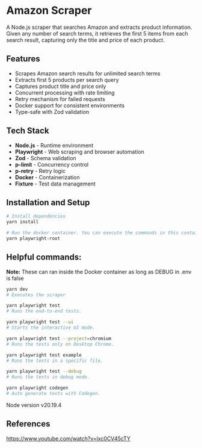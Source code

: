 # Amazon Scraper

A Node.js scraper that searches Amazon and extracts product information. Given any number of search terms, it retrieves the first 5 items from each search result, capturing only the title and price of each product.

## Features

- Scrapes Amazon search results for unlimited search terms
- Extracts first 5 products per search query
- Captures product title and price only
- Concurrent processing with rate limiting
- Retry mechanism for failed requests
- Docker support for consistent environments
- Type-safe with Zod validation

## Tech Stack

- **Node.js** - Runtime environment
- **Playwright** - Web scraping and browser automation
- **Zod** - Schema validation
- **p-limit** - Concurrency control
- **p-retry** - Retry logic
- **Docker** - Containerization
- **Fixture** - Test data management

## Installation and Setup

```bash
# Install dependencies
yarn install

# Run the docker container. You can execute the commands in this container.
yarn playwright-root
```

## Helpful commands:

**Note:** These can ran inside the Docker container as long as DEBUG in .env is false
```bash
yarn dev
# Executes the scraper

yarn playwright test
# Runs the end-to-end tests.

yarn playwright test --ui
# Starts the interactive UI mode.

yarn playwright test --project=chromium
# Runs the tests only on Desktop Chrome.

yarn playwright test example
# Runs the tests in a specific file.

yarn playwright test --debug
# Runs the tests in debug mode.

yarn playwright codegen
# Auto generate tests with Codegen.
```

Node version v20.19.4

## References
https://www.youtube.com/watch?v=lxc0CV45cTY
